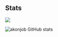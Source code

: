 ## Stats

![](https://komarev.com/ghpvc/?username=Jackqp&color=blueviolet)

![akonjob GitHub stats](https://github-readme-stats.vercel.app/api?username=akonjob&show_icons=true&theme=midnight-purple&count_private=true)
